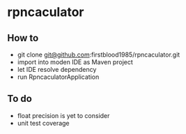 # rpncaculator
## How to
* git clone git@github.com:firstblood1985/rpncaculator.git
* import into moden IDE as Maven project
* let IDE resolve dependency
* run RpncaculatorApplication
## To do
* float precision is yet to consider
* unit test coverage
